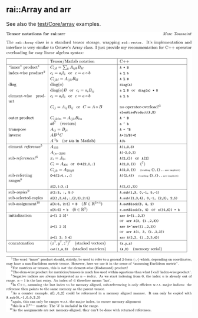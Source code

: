 ## rai::Array and arr

See also the [test/Core/array](https://github.com/MarcToussaint/rai/blob/master/test/Core/array/main.cpp) examples.

<img witdh="100%" id="arr syntax conventions" src="arr.svg">
